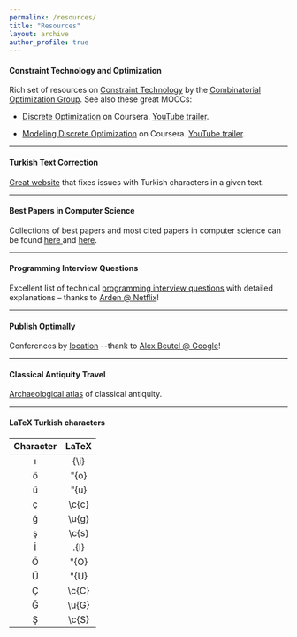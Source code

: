 ```yaml
---
permalink: /resources/
title: "Resources"
layout: archive
author_profile: true
---
```


#### Constraint Technology and Optimization

Rich set of resources on [Constraint Technology](http://www.it.uu.se/research/group/astra/resources/constraint) by the [Combinatorial Optimization Group](http://www.it.uu.se/research/group/astra/). 
See also these great MOOCs:

* [Discrete Optimization](https://www.coursera.org/course/optimization) on Coursera. [YouTube trailer](https://www.youtube.com/watch?v=Y2Cv_cdKo0A). 

* [Modeling Discrete Optimization](https://www.coursera.org/course/modelingoptimization) on Coursera. [YouTube trailer](https://www.youtube.com/watch?v=mN-XvxgeDhc).

---

#### Turkish Text Correction 

[Great website](http://www.deasciifier.com/) that fixes issues with Turkish characters in a given text. 

---

#### Best Papers in Computer Science


Collections of best papers and most cited papers in computer science can be found [here ](http://jeffhuang.com/best_paper_awards.html)and [here](https://aminer.org/bestpaper).

---

#### Programming Interview Questions

Excellent list of technical [programming interview questions](http://www.ardendertat.com/2012/01/09/programming-interview-questions/) with detailed explanations – thanks to [Arden @ Netflix](http://www.ardendertat.com/)! 

------

#### Publish Optimally

Conferences by [location](http://gradutrip.com/) --thank to [Alex Beutel @ Google](http://alexbeutel.com/)!

------

#### Classical Antiquity Travel

[Archaeological atlas](http://vici.org/) of classical antiquity.

---

#### LaTeX Turkish characters 

| Character | LaTeX |
| :-------: | :---: |
|     ı     | {\i}  |
|     ö     | \"{o} |
|     ü     | \"{u} |
|     ç     | \c{c} |
|     ğ     | \u{g} |
|     ş     | \c{s} |
|     İ     | \.{I} |
|     Ö     | \"{O} |
|     Ü     | \"{U} |
|     Ç     | \c{C} |
|     Ğ     | \u{G} |
|     Ş     | \c{S} |


  